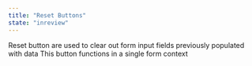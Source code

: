 ```yaml
---
title: "Reset Buttons"
state: "inreview"
---
```


Reset button are used to clear out form input fields previously populated with data
This button functions in a single form context 
